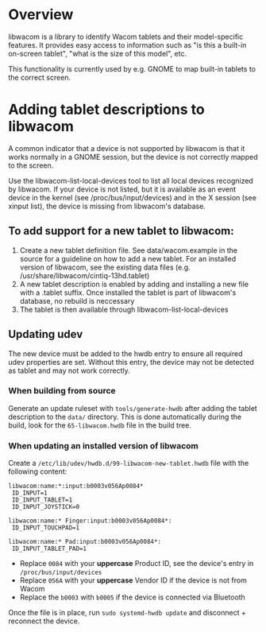 # Overview
libwacom is a library to identify Wacom tablets and their model-specific features. It provides easy access to information such as "is this a built-in on-screen tablet", "what is the size of this model", etc.

This functionality is currently used by e.g. GNOME to map built-in tablets to the correct screen.

# Adding tablet descriptions to libwacom
A common indicator that a device is not supported by libwacom is that it works normally in a GNOME session, but the device is not correctly mapped to the screen.

Use the libwacom-list-local-devices tool to list all local devices recognized by libwacom. If your device is not listed, but it is available as an event device in the kernel (see /proc/bus/input/devices) and in the X session (see xinput list), the device is missing from libwacom's database.

## To add support for a new tablet to libwacom:
1. Create a new tablet definition file. See data/wacom.example in the source for a guideline on how to add a new tablet. For an installed version of libwacom, see the existing data files (e.g. /usr/share/libwacom/cintiq-13hd.tablet)
2. A new tablet description is enabled by adding and installing a new file with a .tablet suffix. Once installed the tablet is part of libwacom's database, no rebuild is neccessary
3. The tablet is then available through libwacom-list-local-devices

## Updating udev

The new device must be added to the hwdb entry to ensure all required udev properties are set. Without this entry, the device may not be detected as tablet and may not work correctly.

### When building from source

Generate an update ruleset with `tools/generate-hwdb` after adding the tablet
description to the `data/` directory. This is done automatically during the build, look for the `65-libwacom.hwdb` file in the build tree.

### When updating an installed version of libwacom

Create a `/etc/lib/udev/hwdb.d/99-libwacom-new-tablet.hwdb` file with the following content:

```
libwacom:name:*:input:b0003v056Ap0084*
 ID_INPUT=1
 ID_INPUT_TABLET=1
 ID_INPUT_JOYSTICK=0

libwacom:name:* Finger:input:b0003v056Ap0084*:
 ID_INPUT_TOUCHPAD=1

libwacom:name:* Pad:input:b0003v056Ap0084*:
 ID_INPUT_TABLET_PAD=1
```

- Replace `0084` with your **uppercase** Product ID, see the device's entry in `/proc/bus/input/devices`
- Replace `056A` with your **uppercase** Vendor ID if the device is not from Wacom
- Replace the `b0003` with `b0005` if the device is connected via Bluetooth

Once the file is in place, run `sudo systemd-hwdb update` and disconnect + reconnect the device.

